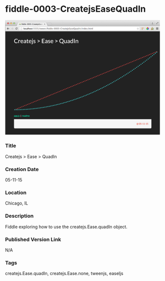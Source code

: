 fiddle-0003-CreatejsEaseQuadIn
======

![Screenshot](screenshot.png)


### Title

Createjs > Ease > QuadIn


### Creation Date

05-11-15


### Location

Chicago, IL


### Description

Fiddle exploring how to use the createjs.Ease.quadIn object.


### Published Version Link

N/A


### Tags

createjs.Ease.quadIn, createjs.Ease.none, tweenjs, easeljs
